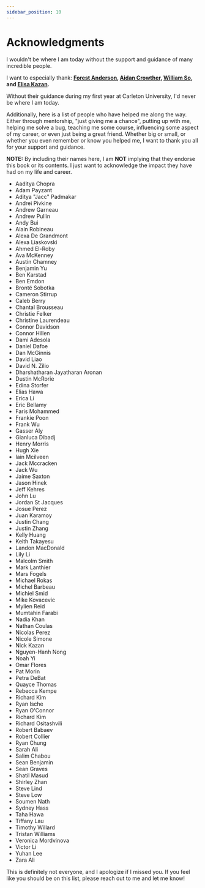 ```yaml
---
sidebar_position: 10
---
```


# Acknowledgments

I wouldn't be where I am today without the support and guidance of many incredible people.

I want to especially thank: **[Forest Anderson](https://github.com/AngelOnFira), [Aidan Crowther](https://www.linkedin.com/in/aidan-crowther-2ba855112/), [William So](https://www.linkedin.com/in/so-william/), and [Elisa Kazan](https://www.linkedin.com/in/elisakazan/).**

Without their guidance during my first year at Carleton University, I'd never be where I am today.

Additionally, here is a list of people who have helped me along the way. Either through mentorship, "just giving me a chance", putting up with me, helping me solve a bug, teaching me some course, influencing some aspect of my career, or even just being a great friend. Whether big or small, or whether you even remember or know you helped me, I want to thank you all for your support and guidance.

**NOTE:** By including their names here, I am **NOT** implying that they endorse this book or its contents. I just want to acknowledge the impact they have had on my life and career.

- Aaditya Chopra
- Adam Payzant
- Aditya "Jacc" Padmakar
- Andrei Pivkine
- Andrew Garneau
- Andrew Pullin
- Andy Bui
- Alain Robineau
- Alexa De Grandmont
- Alexa Liaskovski
- Ahmed El-Roby
- Ava McKenney
- Austin Chamney
- Benjamin Yu
- Ben Karstad
- Ben Emdon
- Brontë Sobotka
- Cameron Stirrup
- Caleb Berry
- Chantal Brousseau
- Christie Felker
- Christine Laurendeau
- Connor Davidson
- Connor Hillen
- Dami Adesola
- Daniel Dafoe
- Dan McGinnis
- David Liao
- David N. Zilio
- Dharshatharan Jayatharan Aronan
- Dustin McRorie
- Edina Storfer
- Elias Hawa
- Erica Li
- Eric Bellamy
- Faris Mohammed
- Frankie Poon
- Frank Wu
- Gasser Aly
- Gianluca Dibadj
- Henry Morris
- Hugh Xie
- Iain Mcilveen
- Jack Mccracken
- Jack Wu
- Jaime Saxton
- Jason Hinek
- Jeff Kehres
- John Lu
- Jordan St Jacques
- Josue Perez
- Juan Karamoy
- Justin Chang
- Justin Zhang
- Kelly Huang
- Keith Takayesu
- Landon MacDonald
- Lily Li
- Malcolm Smith
- Mark Lanthier
- Mars Fogels
- Michael Rokas
- Michel Barbeau
- Michiel Smid
- Mike Kovacevic
- Mylien Reid
- Mumtahin Farabi
- Nadia Khan
- Nathan Coulas
- Nicolas Perez
- Nicole Simone
- Nick Kazan
- Nguyen-Hanh Nong
- Noah Yi
- Omar Flores
- Pat Morin
- Petra DeBat
- Quayce Thomas
- Rebecca Kempe
- Richard Kim
- Ryan Ische
- Ryan O'Connor
- Richard Kim
- Richard Ositashvili
- Robert Babaev
- Robert Collier
- Ryan Chung
- Sarah Ali
- Salim Chabou
- Sean Benjamin
- Sean Graves
- Shatil Masud
- Shirley Zhan
- Steve Lind
- Steve Low
- Soumen Nath
- Sydney Hass
- Taha Hawa
- Tiffany Lau
- Timothy Willard
- Tristan Williams
- Veronica Mordvinova
- Victor Li
- Yuhan Lee
- Zara Ali

This is definitely not everyone, and I apologize if I missed you. If you feel like you should be on this list, please reach out to me and let me know!
